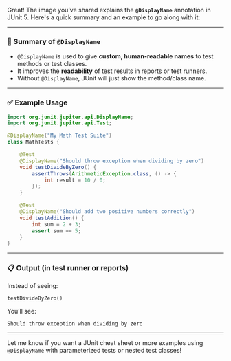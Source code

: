 Great! The image you’ve shared explains the **`@DisplayName`** annotation in JUnit 5. Here's a quick summary and an example to go along with it:

---

### 🧾 Summary of `@DisplayName`

- `@DisplayName` is used to give **custom, human-readable names** to test methods or test classes.
- It improves the **readability** of test results in reports or test runners.
- Without `@DisplayName`, JUnit will just show the method/class name.

---

### ✅ Example Usage

```java
import org.junit.jupiter.api.DisplayName;
import org.junit.jupiter.api.Test;

@DisplayName("My Math Test Suite")
class MathTests {

    @Test
    @DisplayName("Should throw exception when dividing by zero")
    void testDivideByZero() {
        assertThrows(ArithmeticException.class, () -> {
            int result = 10 / 0;
        });
    }

    @Test
    @DisplayName("Should add two positive numbers correctly")
    void testAddition() {
        int sum = 2 + 3;
        assert sum == 5;
    }
}
```

---

### 📋 Output (in test runner or reports)

Instead of seeing:
```
testDivideByZero()
```
You’ll see:
```
Should throw exception when dividing by zero
```

---

Let me know if you want a JUnit cheat sheet or more examples using `@DisplayName` with parameterized tests or nested test classes!
